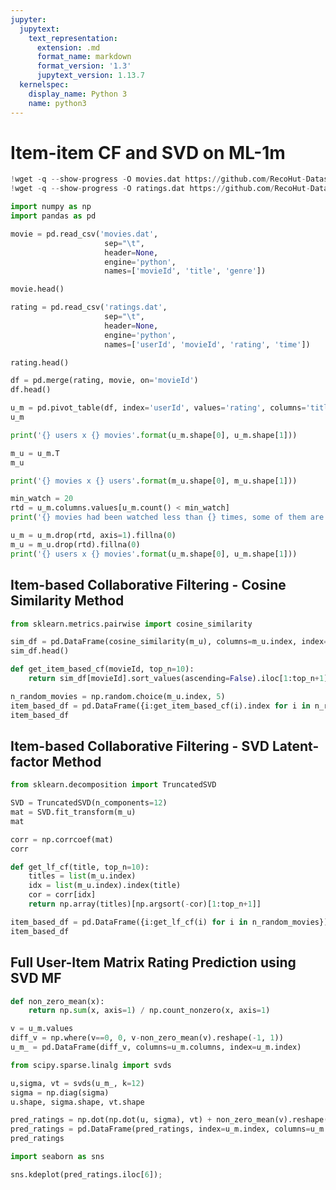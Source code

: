 ```yaml
---
jupyter:
  jupytext:
    text_representation:
      extension: .md
      format_name: markdown
      format_version: '1.3'
      jupytext_version: 1.13.7
  kernelspec:
    display_name: Python 3
    name: python3
---
```


<!-- #region id="bm3HWGGdxysN" -->
# Item-item CF and SVD on ML-1m
<!-- #endregion -->

```python colab={"base_uri": "https://localhost:8080/"} id="Wz4-0LEWzXqi" executionInfo={"status": "ok", "timestamp": 1638107336767, "user_tz": -330, "elapsed": 1165, "user": {"displayName": "Sparsh Agarwal", "photoUrl": "https://lh3.googleusercontent.com/a/default-user=s64", "userId": "13037694610922482904"}} outputId="aae89f16-abc2-4a07-cbde-9614c57e7bdc"
!wget -q --show-progress -O movies.dat https://github.com/RecoHut-Datasets/movielens_1m/raw/main/ml1m_items.dat
!wget -q --show-progress -O ratings.dat https://github.com/RecoHut-Datasets/movielens_1m/raw/main/ml1m_ratings.dat
```

```python id="dr4Z5Thk_OcR"
import numpy as np
import pandas as pd
```

```python colab={"base_uri": "https://localhost:8080/", "height": 206} id="vsFUbv9y_UaT" executionInfo={"status": "ok", "timestamp": 1638107356351, "user_tz": -330, "elapsed": 471, "user": {"displayName": "Sparsh Agarwal", "photoUrl": "https://lh3.googleusercontent.com/a/default-user=s64", "userId": "13037694610922482904"}} outputId="ae8a8a74-bd86-4fc2-d577-b1675a0612d4"
movie = pd.read_csv('movies.dat',
                     sep="\t",
                     header=None,
                     engine='python',
                     names=['movieId', 'title', 'genre'])

movie.head()
```

```python colab={"base_uri": "https://localhost:8080/", "height": 206} id="dxxvXVWyAESn" executionInfo={"status": "ok", "timestamp": 1638107372609, "user_tz": -330, "elapsed": 5100, "user": {"displayName": "Sparsh Agarwal", "photoUrl": "https://lh3.googleusercontent.com/a/default-user=s64", "userId": "13037694610922482904"}} outputId="3a684ede-dcca-4ea2-b296-a32dc03cce08"
rating = pd.read_csv('ratings.dat',
                     sep="\t",
                     header=None,
                     engine='python',
                     names=['userId', 'movieId', 'rating', 'time'])

rating.head()
```

```python colab={"base_uri": "https://localhost:8080/", "height": 206} id="nmAH3FIiArj_" executionInfo={"status": "ok", "timestamp": 1638107374389, "user_tz": -330, "elapsed": 9, "user": {"displayName": "Sparsh Agarwal", "photoUrl": "https://lh3.googleusercontent.com/a/default-user=s64", "userId": "13037694610922482904"}} outputId="e4ff2908-e631-4590-9d4b-2e2817037264"
df = pd.merge(rating, movie, on='movieId')
df.head()
```

```python colab={"base_uri": "https://localhost:8080/", "height": 614} id="3x-30wNsAuv6" executionInfo={"status": "ok", "timestamp": 1638107377558, "user_tz": -330, "elapsed": 1378, "user": {"displayName": "Sparsh Agarwal", "photoUrl": "https://lh3.googleusercontent.com/a/default-user=s64", "userId": "13037694610922482904"}} outputId="547e042d-4d34-44b2-a785-21ab2d5abe67"
u_m = pd.pivot_table(df, index='userId', values='rating', columns='title')
u_m
```

```python colab={"base_uri": "https://localhost:8080/"} id="ipD8atJoBUyf" executionInfo={"status": "ok", "timestamp": 1638107378338, "user_tz": -330, "elapsed": 7, "user": {"displayName": "Sparsh Agarwal", "photoUrl": "https://lh3.googleusercontent.com/a/default-user=s64", "userId": "13037694610922482904"}} outputId="790e4afc-05f3-499d-9773-d169f1ec3c49"
print('{} users x {} movies'.format(u_m.shape[0], u_m.shape[1]))
```

```python colab={"base_uri": "https://localhost:8080/", "height": 708} id="dX-BhlKaAzGp" executionInfo={"status": "ok", "timestamp": 1630259084335, "user_tz": -330, "elapsed": 19, "user": {"displayName": "Sparsh Agarwal", "photoUrl": "", "userId": "13037694610922482904"}} outputId="52adee6c-f41e-4981-98f3-6bff86aecf00"
m_u = u_m.T
m_u
```

```python colab={"base_uri": "https://localhost:8080/"} id="FEI5JS3jBhIe" executionInfo={"status": "ok", "timestamp": 1630259283556, "user_tz": -330, "elapsed": 583, "user": {"displayName": "Sparsh Agarwal", "photoUrl": "", "userId": "13037694610922482904"}} outputId="cdcfe20a-cc79-412e-a200-df0c8cf2e4c9"
print('{} movies x {} users'.format(m_u.shape[0], m_u.shape[1]))
```

```python colab={"base_uri": "https://localhost:8080/"} id="2-4kSqFyBMCd" executionInfo={"status": "ok", "timestamp": 1630259465322, "user_tz": -330, "elapsed": 704, "user": {"displayName": "Sparsh Agarwal", "photoUrl": "", "userId": "13037694610922482904"}} outputId="075f7cde-2245-4f40-ed0f-63d41debef20"
min_watch = 20
rtd = u_m.columns.values[u_m.count() < min_watch]
print('{} movies had been watched less than {} times, some of them are: \n{}'.format(len(rtd), min_watch, rtd[:5]))
```

```python colab={"base_uri": "https://localhost:8080/"} id="_GbIeQ9sAbfp" executionInfo={"status": "ok", "timestamp": 1630259533738, "user_tz": -330, "elapsed": 626, "user": {"displayName": "Sparsh Agarwal", "photoUrl": "", "userId": "13037694610922482904"}} outputId="d0dcdfca-73b4-4e15-811f-2c758ee3f005"
u_m = u_m.drop(rtd, axis=1).fillna(0)
m_u = m_u.drop(rtd).fillna(0)
print('{} users x {} movies'.format(u_m.shape[0], u_m.shape[1]))
```

<!-- #region id="gnMlNKAqClI9" -->
## Item-based Collaborative Filtering - Cosine Similarity Method
<!-- #endregion -->

```python colab={"base_uri": "https://localhost:8080/", "height": 590} id="aQK6_cGdCwg3" executionInfo={"status": "ok", "timestamp": 1630259678129, "user_tz": -330, "elapsed": 3207, "user": {"displayName": "Sparsh Agarwal", "photoUrl": "", "userId": "13037694610922482904"}} outputId="9dbdd732-7b80-4e08-ebca-22b0c6994827"
from sklearn.metrics.pairwise import cosine_similarity

sim_df = pd.DataFrame(cosine_similarity(m_u), columns=m_u.index, index=m_u.index)
sim_df.head()
```

```python id="zhN9DYA1DHwi"
def get_item_based_cf(movieId, top_n=10):
    return sim_df[movieId].sort_values(ascending=False).iloc[1:top_n+1]
```

```python colab={"base_uri": "https://localhost:8080/", "height": 941} id="T0q_HryiDbkh" executionInfo={"status": "ok", "timestamp": 1630260216137, "user_tz": -330, "elapsed": 801, "user": {"displayName": "Sparsh Agarwal", "photoUrl": "", "userId": "13037694610922482904"}} outputId="14adb881-19fb-45e7-d3d7-61c3ada37dd8"
n_random_movies = np.random.choice(m_u.index, 5)
item_based_df = pd.DataFrame({i:get_item_based_cf(i).index for i in n_random_movies})
item_based_df
```

<!-- #region id="AagdkegdERU8" -->
## Item-based Collaborative Filtering - SVD Latent-factor Method
<!-- #endregion -->

```python colab={"base_uri": "https://localhost:8080/"} id="_-i7J3YPFVhK" executionInfo={"status": "ok", "timestamp": 1630260461404, "user_tz": -330, "elapsed": 2394, "user": {"displayName": "Sparsh Agarwal", "photoUrl": "", "userId": "13037694610922482904"}} outputId="0b6b770a-49f1-4cb3-ec43-4eae63b3f598"
from sklearn.decomposition import TruncatedSVD

SVD = TruncatedSVD(n_components=12)
mat = SVD.fit_transform(m_u)
mat
```

```python colab={"base_uri": "https://localhost:8080/"} id="DqTbncjNGHI1" executionInfo={"status": "ok", "timestamp": 1630260464280, "user_tz": -330, "elapsed": 10, "user": {"displayName": "Sparsh Agarwal", "photoUrl": "", "userId": "13037694610922482904"}} outputId="c91dea44-0758-489a-a230-8d96d101f407"
corr = np.corrcoef(mat)
corr
```

```python id="Guol-JhQGIaw"
def get_lf_cf(title, top_n=10):
    titles = list(m_u.index)
    idx = list(m_u.index).index(title)
    cor = corr[idx]
    return np.array(titles)[np.argsort(-cor)[1:top_n+1]]
```

```python colab={"base_uri": "https://localhost:8080/", "height": 529} id="d7XGAwaAGiC3" executionInfo={"status": "ok", "timestamp": 1630260974125, "user_tz": -330, "elapsed": 7, "user": {"displayName": "Sparsh Agarwal", "photoUrl": "", "userId": "13037694610922482904"}} outputId="c9b5e8a2-cbd2-4bf2-8fa3-47f72d785a63"
item_based_df = pd.DataFrame({i:get_lf_cf(i) for i in n_random_movies})
item_based_df
```

<!-- #region id="ZDTNWheRIA-X" -->
## Full User-Item Matrix Rating Prediction using SVD MF
<!-- #endregion -->

```python id="8Gr3U_XcJvT3"
def non_zero_mean(x):
    return np.sum(x, axis=1) / np.count_nonzero(x, axis=1)
```

```python id="T34QEq7lJxft"
v = u_m.values
diff_v = np.where(v==0, 0, v-non_zero_mean(v).reshape(-1, 1))
u_m_ = pd.DataFrame(diff_v, columns=u_m.columns, index=u_m.index)
```

```python colab={"base_uri": "https://localhost:8080/"} id="__tFzwJIJh1U" executionInfo={"status": "ok", "timestamp": 1630261450553, "user_tz": -330, "elapsed": 2559, "user": {"displayName": "Sparsh Agarwal", "photoUrl": "", "userId": "13037694610922482904"}} outputId="67a51596-b61e-4a73-a32d-1549c3038e39"
from scipy.sparse.linalg import svds

u,sigma, vt = svds(u_m_, k=12)
sigma = np.diag(sigma)
u.shape, sigma.shape, vt.shape
```

```python colab={"base_uri": "https://localhost:8080/", "height": 606} id="ehuNidLtJrv6" executionInfo={"status": "ok", "timestamp": 1630261471986, "user_tz": -330, "elapsed": 1052, "user": {"displayName": "Sparsh Agarwal", "photoUrl": "", "userId": "13037694610922482904"}} outputId="7c8e0c12-aecd-4fa2-dd71-30754ed6d800"
pred_ratings = np.dot(np.dot(u, sigma), vt) + non_zero_mean(v).reshape(-1, 1)
pred_ratings = pd.DataFrame(pred_ratings, index=u_m.index, columns=u_m.columns)
pred_ratings
```

```python colab={"base_uri": "https://localhost:8080/", "height": 279} id="kdXjPp7MKPF4" executionInfo={"status": "ok", "timestamp": 1630261588917, "user_tz": -330, "elapsed": 740, "user": {"displayName": "Sparsh Agarwal", "photoUrl": "", "userId": "13037694610922482904"}} outputId="11b6b738-1cb1-4936-db71-cf71144df1b4"
import seaborn as sns

sns.kdeplot(pred_ratings.iloc[6]);
```
